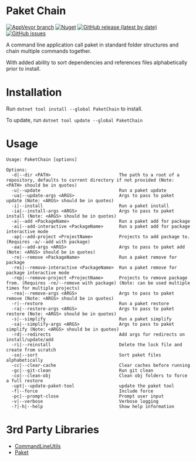 # Paket Chain

[![AppVeyor branch](https://img.shields.io/appveyor/ci/blythmeister/paketchain)](https://ci.appveyor.com/project/BlythMeister/PaketChain)
[![Nuget](https://img.shields.io/nuget/v/paketchain)](https://www.nuget.org/packages/PaketChain/)
[![GitHub release (latest by date)](https://img.shields.io/github/v/release/BlythMeister/PaketChain)](https://github.com/BlythMeister/PaketChain/releases/latest)
[![GitHub issues](https://img.shields.io/github/issues-raw/blythmeister/paketchain)](https://github.com/BlythMeister/PaketChain/issues)

A command line application call paket in standard folder structures and chain multiple commands together.

With added ability to sort dependencies and references files alphabetically prior to install.

# Installation

Run `dotnet tool install --global PaketChain` to install.

To update, run `dotnet tool update --global PaketChain`

# Usage

```
Usage: PaketChain [options]

Options:
  -d|--dir <PATH>                          The path to a root of a repository, defaults to current directory if not provided (Note: <PATH> should be in quotes)
  -u|--update                              Run a paket update
  -ua|--update-args <ARGS>                 Args to pass to paket update (Note: <ARGS> should be in quotes)
  -i|--install                             Run a paket install
  -ia|--install-args <ARGS>                Args to pass to paket install (Note: <ARGS> should be in quotes)
  -a|--add <PackageName>                   Run a paket add for package
  -ai|--add-interactive <PackageName>      Run a paket add for package interactive mode
  -ap|--add-project <ProjectName>          Projects to add package to. (Requires -a/--add with package)
  -aa|--add-args <ARGS>                    Args to pass to paket add (Note: <ARGS> should be in quotes)
  -re|--remove <PackageName>               Run a paket remove for package
  -rei|--remove-interactive <PackageName>  Run a paket remove for package interactive mode
  -rep|--remove-project <ProjectName>      Projects to remove package from. (Requires -re/--remove with package) (Note: can be used multiple times for multiple projects)
  -rea|--remove-args <ARGS>                Args to pass to paket remove (Note: <ARGS> should be in quotes)
  -r|--restore                             Run a paket restore
  -ra|--restore-args <ARGS>                Args to pass to paket restore (Note: <ARGS> should be in quotes)
  -s|--simplify                            Run a paket simplify
  -sa|--simplify-args <ARGS>               Args to pass to paket simplify (Note: <ARGS> should be in quotes)
  -rd|--redirects                          Add args for redirects on install/update/add
  -ri|--reinstall                          Delete the lock file and create from scratch
  -so|--sort                               Sort paket files alphabetically
  -cc|--clear-cache                        Clear caches before running
  -gc|--git-clean                          Run git clean
  -co|--clean-obj                          Clean obj folders to force a full restore
  -upt|--update-paket-tool                 update the paket tool
  -f|--force                               Include force
  -pc|--prompt-close                       Prompt user input
  -v|--verbose                             Verbose logging
  -?|-h|--help                             Show help information
```

# 3rd Party Libraries

* [CommandLineUtils](https://github.com/natemcmaster/CommandLineUtils)
* [Paket](https://github.com/fsprojects/Paket)